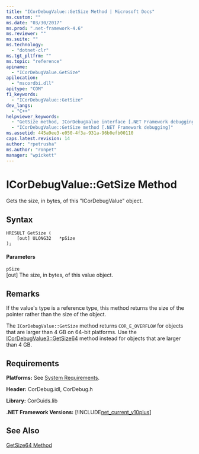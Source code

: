 ```yaml
---
title: "ICorDebugValue::GetSize Method | Microsoft Docs"
ms.custom: ""
ms.date: "03/30/2017"
ms.prod: ".net-framework-4.6"
ms.reviewer: ""
ms.suite: ""
ms.technology: 
  - "dotnet-clr"
ms.tgt_pltfrm: ""
ms.topic: "reference"
apiname: 
  - "ICorDebugValue.GetSize"
apilocation: 
  - "mscordbi.dll"
apitype: "COM"
f1_keywords: 
  - "ICorDebugValue::GetSize"
dev_langs: 
  - "C++"
helpviewer_keywords: 
  - "GetSize method, ICorDebugValue interface [.NET Framework debugging]"
  - "ICorDebugValue::GetSize method [.NET Framework debugging]"
ms.assetid: 445a9ee3-e050-4f3a-931a-96b0efb00110
caps.latest.revision: 14
author: "rpetrusha"
ms.author: "ronpet"
manager: "wpickett"
---
```

# ICorDebugValue::GetSize Method
Gets the size, in bytes, of this "ICorDebugValue" object.  
  
## Syntax  
  
```  
HRESULT GetSize (  
    [out] ULONG32   *pSize  
);  
```  
  
#### Parameters  
 `pSize`  
 [out] The size, in bytes, of this value object.  
  
## Remarks  
 If the value's type is a reference type, this method returns the size of the pointer rather than the size of the object.  
  
 The `ICorDebugValue::GetSize` method returns `COR_E_OVERFLOW` for objects that are larger than 4 GB on 64-bit platforms. Use the [ICorDebugValue3::GetSize64](../../../../docs/framework/unmanaged-api/debugging/icordebugvalue3-getsize64-method.md) method instead for objects that are larger than 4 GB.  
  
## Requirements  
 **Platforms:** See [System Requirements](../../../../docs/framework/getting-started/system-requirements.md).  
  
 **Header:** CorDebug.idl, CorDebug.h  
  
 **Library:** CorGuids.lib  
  
 **.NET Framework Versions:** [!INCLUDE[net_current_v10plus](../../../../includes/net-current-v10plus-md.md)]  
  
## See Also  
    
 [GetSize64 Method](../../../../docs/framework/unmanaged-api/debugging/icordebugvalue3-getsize64-method.md)